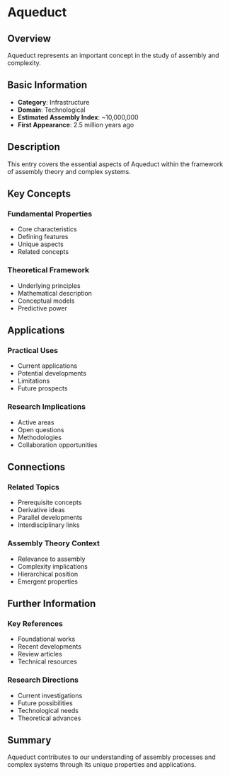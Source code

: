 # Aqueduct

## Overview

Aqueduct represents an important concept in the study of assembly and complexity.

## Basic Information

- **Category**: Infrastructure
- **Domain**: Technological
- **Estimated Assembly Index**: ~10,000,000
- **First Appearance**: 2.5 million years ago

## Description

This entry covers the essential aspects of Aqueduct within the framework of assembly theory and complex systems.

## Key Concepts

### Fundamental Properties
- Core characteristics
- Defining features
- Unique aspects
- Related concepts

### Theoretical Framework
- Underlying principles
- Mathematical description
- Conceptual models
- Predictive power

## Applications

### Practical Uses
- Current applications
- Potential developments
- Limitations
- Future prospects

### Research Implications
- Active areas
- Open questions
- Methodologies
- Collaboration opportunities

## Connections

### Related Topics
- Prerequisite concepts
- Derivative ideas
- Parallel developments
- Interdisciplinary links

### Assembly Theory Context
- Relevance to assembly
- Complexity implications
- Hierarchical position
- Emergent properties

## Further Information

### Key References
- Foundational works
- Recent developments
- Review articles
- Technical resources

### Research Directions
- Current investigations
- Future possibilities
- Technological needs
- Theoretical advances

## Summary

Aqueduct contributes to our understanding of assembly processes and complex systems through its unique properties and applications.
